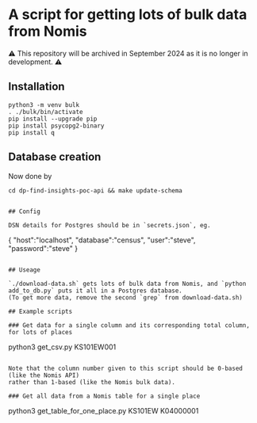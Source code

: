 # A script for getting lots of bulk data from Nomis

⚠️ This repository will be archived in September 2024 as it is no longer in development. ⚠️

## Installation

```
python3 -m venv bulk
. ./bulk/bin/activate
pip install --upgrade pip
pip install psycopg2-binary
pip install q
```

## Database creation

Now done by 
```
cd dp-find-insights-poc-api && make update-schema


## Config

DSN details for Postgres should be in `secrets.json`, eg.

```
{
  "host":"localhost",
  "database":"census",
  "user":"steve",
  "password":"steve"
}
```

## Useage

`./download-data.sh` gets lots of bulk data from Nomis, and `python add_to_db.py` puts it all in a Postgres database.
(To get more data, remove the second `grep` from download-data.sh)

## Example scripts

### Get data for a single column and its corresponding total column, for lots of places

```
python3 get_csv.py KS101EW001
```

Note that the column number given to this script should be 0-based (like the Nomis API)
rather than 1-based (like the Nomis bulk data).

### Get all data from a Nomis table for a single place

```
python3 get_table_for_one_place.py KS101EW K04000001
```
